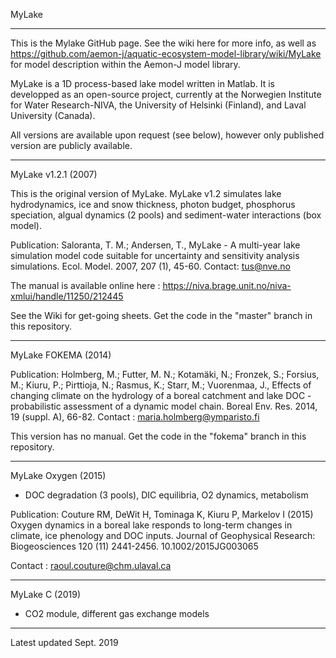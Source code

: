 MyLake
***
This is the Mylake GitHub page. See the wiki here for more info, as well as https://github.com/aemon-j/aquatic-ecosystem-model-library/wiki/MyLake for model description within the Aemon-J model library. 

MyLake is a 1D process-based lake model written in Matlab. It is developped as an open-source project, currently at the Norwegien Institute for Water Research-NIVA, the University of Helsinki (Finland), and Laval University (Canada). 

All versions are available upon request (see below), however only published version are publicly available. 

***
MyLake v1.2.1 (2007)

This is the original version of MyLake. MyLake v1.2 simulates lake hydrodynamics, ice and snow thickness, photon budget, phosphorus speciation, algual dynamics (2 pools) and sediment-water interactions (box model). 

Publication: Saloranta, T. M.; Andersen, T., MyLake - A multi-year lake simulation model code suitable for uncertainty and sensitivity analysis simulations. Ecol. Model. 2007, 207 (1), 45-60. Contact: tus@nve.no

The manual is available online here : https://niva.brage.unit.no/niva-xmlui/handle/11250/212445

See the Wiki for get-going sheets. Get the code in the "master" branch in this repository. 

***
MyLake FOKEMA (2014)

Publication: Holmberg, M.; Futter, M. N.; Kotamäki, N.; Fronzek, S.; Forsius, M.; Kiuru, P.; Pirttioja, N.; Rasmus, K.; Starr, M.; Vuorenmaa, J., Effects of changing climate on the hydrology of a boreal catchment and lake DOC - probabilistic assessment of a dynamic model chain. Boreal Env. Res. 2014, 19 (suppl. A), 66-82. Contact : maria.holmberg@ymparisto.fi

This version has no manual. Get the code in the "fokema" branch in this repository. 

****
MyLake Oxygen (2015)

+ DOC degradation (3 pools), DIC equilibria, O2 dynamics, metabolism 

Publication:  Couture RM, DeWit H, Tominaga K, Kiuru P, Markelov I (2015) Oxygen dynamics in a boreal lake responds to long-term changes in climate, ice phenology and DOC inputs. Journal of Geophysical Research: Biogeosciences 120 (11) 2441-2456.  10.1002/2015JG003065

Contact : raoul.couture@chm.ulaval.ca

*** 
MyLake C (2019) 

+ CO2 module, different gas exchange models 

***
Latest updated Sept. 2019

